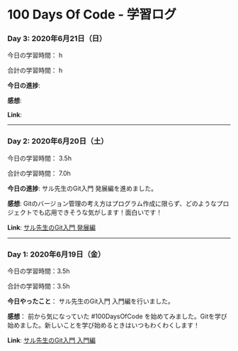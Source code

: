 # 100 Days Of Code - 学習ログ

### Day 3: 2020年6月21日（日）

今日の学習時間： h

合計の学習時間： h

**今日の進捗**: 

**感想**: 

**Link**: 

***

### Day 2: 2020年6月20日（土）

今日の学習時間： 3.5h

合計の学習時間： 7.0h

**今日の進捗**: サル先生のGit入門 発展編を進めました。

**感想**: Gitのバージョン管理の考え方はプログラム作成に限らず、どのようなプロジェクトでも応用できそうな気がします！面白いです！ 

**Link**: [サル先生のGit入門 発展編](https://backlog.com/ja/git-tutorial/stepup/01/)

***

### Day 1: 2020年6月19日（金）

今日の学習時間：3.5h

合計の学習時間：3.5h

**今日やったこと**： サル先生のGit入門 入門編を行いました。

**感想**： 前から気になっていた #100DaysOfCode を始めてみました。Gitを学び始めました。新しいことを学び始めるときはいつもわくわくします！

**Link**: [サル先生のGit入門 入門編](https://backlog.com/ja/git-tutorial/intro/01/)

